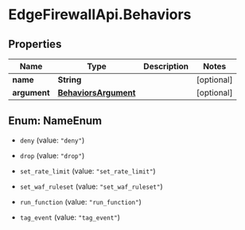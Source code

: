 # EdgeFirewallApi.Behaviors

## Properties

Name | Type | Description | Notes
------------ | ------------- | ------------- | -------------
**name** | **String** |  | [optional] 
**argument** | [**BehaviorsArgument**](BehaviorsArgument.md) |  | [optional] 



## Enum: NameEnum


* `deny` (value: `"deny"`)

* `drop` (value: `"drop"`)

* `set_rate_limit` (value: `"set_rate_limit"`)

* `set_waf_ruleset` (value: `"set_waf_ruleset"`)

* `run_function` (value: `"run_function"`)

* `tag_event` (value: `"tag_event"`)




